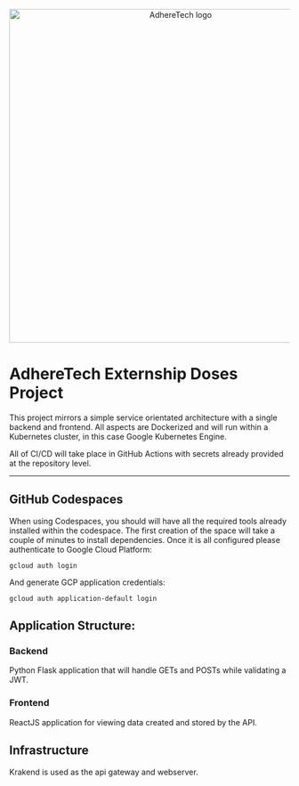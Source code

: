 <p align="center">
<img align="center" src="https://www.adheretech.com/images/AdhereTechLogo.png" alt="AdhereTech logo" width="600"/>
</p>

# AdhereTech Externship Doses Project

This project mirrors a simple service orientated architecture with a single
backend and frontend. All aspects are Dockerized and will run within a
Kubernetes cluster, in this case Google Kubernetes Engine.

All of CI/CD will take place in GitHub Actions with secrets already provided
at the repository level.

-----

## GitHub Codespaces

When using Codespaces, you should will have all the required tools already
installed within the codespace. The first creation of the space will take
a couple of minutes to install dependencies. Once it is all configured please
authenticate to Google Cloud Platform:

```shell
gcloud auth login
```

And generate GCP application credentials:

```shell
gcloud auth application-default login
```

## Application Structure:

### Backend

Python Flask application that will handle GETs and POSTs while validating a JWT.

### Frontend

ReactJS application for viewing data created and stored by the API.

## Infrastructure

Krakend is used as the api gateway and webserver.